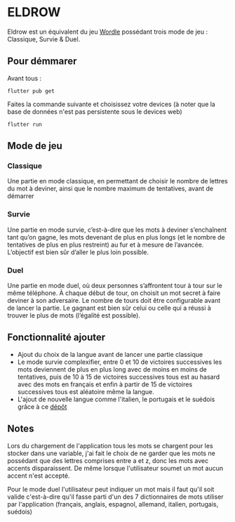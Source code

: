 # ELDROW

Eldrow est un équivalent du jeu [Wordle](https://www.nytimes.com/games/wordle/index.html) possédant trois mode de jeu : Classique, Survie & Duel.

## Pour démmarer

Avant tous :

```shell
flutter pub get
```

Faites la commande suivante et choisissez votre devices (à noter que la base de données n'est pas persistente sous le devices web)

```shell
flutter run
```

## Mode de jeu

### Classique

Une partie en mode classique, en permettant de choisir le nombre de lettres du mot à deviner, ainsi que le nombre maximum de tentatives, avant de démarrer

### Survie

Une partie en mode survie, c’est-à-dire que les mots à deviner s’enchaînent tant qu’on gagne, les mots devenant de plus en plus longs (et le nombre de tentatives de plus en plus restreint) au fur et à mesure de l’avancée. L’objectif est bien sûr d’aller le plus loin possible.

### Duel

Une partie en mode duel, où deux personnes s’affrontent tour à tour sur le même téléphone. À chaque début de tour, on choisit un mot secret à faire deviner à son adversaire. Le nombre de tours doit être configurable avant de lancer la partie. Le gagnant est bien sûr celui ou celle qui a réussi à trouver le plus de mots (l’égalité est possible).

## Fonctionnalité ajouter

- Ajout du choix de la langue avant de lancer une partie classique
- Le mode survie complexifier, entre 0 et 10 de victoires successives les mots deviennent de plus en plus long avec de moins en moins de tentatives, puis de 10 à 15 de victoires successives tous est au hasard avec des mots en français et enfin à partir de 15 de victoires successives tous est aléatoire même la langue.
- L'ajout de nouvelle langue comme l'italien, le portugais et le suédois grâce à ce [dépôt](https://github.com/eymenefealtun/all-words-in-all-languages) 

## Notes

Lors du chargement de l'application tous les mots se chargent pour les stocker dans une variable, j'ai fait le choix de ne garder que les mots ne possédant que des lettres comprises entre a et z, donc les mots avec accents disparaissent. De même lorsque l'utilisateur soumet un mot aucun accent n'est accepté.

Pour le mode duel l'utilisateur peut indiquer un mot mais il faut qu'il soit valide c'est-à-dire qu'il fasse parti d'un des 7 dictionnaires de mots utiliser par l'application (français, anglais, espagnol, allemand, italien, portugais, suédois)